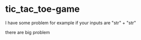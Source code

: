# tic_tac_toe-game

I have some problem for example if your inputs are "str" + "str" 

there are big problem 
